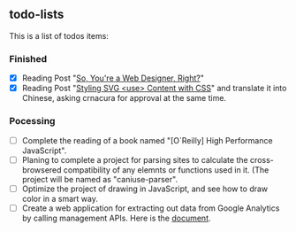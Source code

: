 ## todo-lists

This is a list of todos items:

### Finished

- [x] Reading Post "[So, You're a Web Designer, Right?](https://aleen42.gitbooks.io/personalwiki/content/post/so_a_web_designer/so_a_web_designer.html)"
- [x] Reading Post "[Styling SVG &lt;use&gt; Content with CSS](https://aleen42.gitbooks.io/personalwiki/content/post/style_svg_use/style_svg_use.html#summing-up)" and translate it into Chinese, asking crnacura for approval at the same time.

### Pocessing

- [ ] Complete the reading of a book named "[O`Reilly] High Performance JavaScript".
- [ ] Planing to complete a project for parsing sites to calculate the cross-browsered compatibility of any elemnts or functions used in it. (The project will be named as "caniuse-parser".
- [ ] Optimize the project of drawing in JavaScript, and see how to draw color in a smart way.
- [ ] Create a web application for extracting out data from Google Analytics by calling management APIs. Here is the [document](https://developers.google.com/analytics/devguides/config/mgmt/v3/quickstart/web-js?hl=zh-cn).
